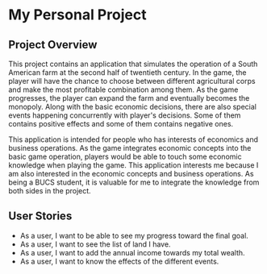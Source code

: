 # My Personal Project

## Project Overview

This project contains an application that simulates the operation of a South American farm at
the second half of twentieth century. In the game, the player will have the chance to choose
between different agricultural corps and make the most profitable combination among them. As 
the game progresses, the player can expand the farm and eventually becomes the monopoly. 
Along with the basic economic decisions, there are also special events happening concurrently
with player's decisions. Some of them contains positive effects and some of them contains 
negative ones.

This application is intended for people who has interests of economics and business operations.
As the game integrates economic concepts into the basic game operation, players would be able to
touch some economic knowledge when playing the game. This application interests me because I am 
also interested in the economic concepts and business operations. As being a BUCS student, it is
valuable for me to integrate the knowledge from both sides in the project.

## User Stories

- As a user, I want to be able to see my progress toward the final goal.
- As a user, I want to see the list of land I have.
- As a user, I want to add the annual income towards my total wealth.
- As a user, I want to know the effects of the different events.

  